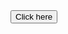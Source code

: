 <!DOCTYPE html>
<html>
<head>
	<meta charset="utf-8">
	<meta name="viewport" content="width=device-width, initial-scale=1">
	<title>Love</title>
<style> .liste  {
	display: none;
}
.anzeige + .liste {
	display: block;
}
</style>
		</head>

<body>
		<div class="dropdown_container">
		<button class="button">Click here</button>
		<ul class="liste">
			<li>I LOVE YOU</li>
		</ul>
	</div>

<script>
	let button = document.querySelector("button");
	button.addEventListener("click", function () {
		button.classList.toggle("anzeige");
	});
</script>
</body>
</html>
